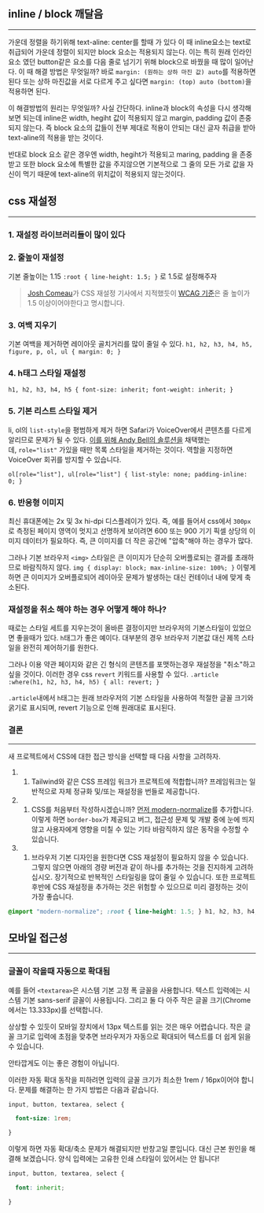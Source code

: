 ## inline / block 깨달음
---
가운데 정렬을 하기위해 text-aline: center를 할때 가 있다
이 때 inline요소는 text로 취급되어 가운데 정렬이 되지만 block 요소는 적용되지 않는다.
이는 특히 원래 인라인 요소 였던 button같은 요소를 다음 줄로 넘기기 위해 block으로 바꿨을 때 많이 일어난다. 이 때 해결 방법은 무엇일까?
바로 `margin: (원하는 상하 마진 값) auto`를 적용하면 된다 또는 상하 마진값을 서로 다르게 주고 싶다면 `margin: (top) auto (bottom)`을 적용하면 된다.

이 해결방법의 원리는 무엇일까? 사실 간단하다.
inline과 block의 속성을 다시 생각해보면 되는데 inline은 width, hegiht 값이 적용되지 않고 margin, padding 값이 존중되지 않는다. 즉 block 요소의 값들이 전부 제대로 적용이 안되는 대신 글자 취급을 받아 text-aline의 적용을 받는 것이다.

반대로 block 요소 같은 경우엔 width, hegiht가 적용되고 maring, padding 을 존중받고 또한 block 요소에 특별한 값을 주지않으면 기본적으로 그 줄의 모든 가로 값을 자신이 먹기 때문에 text-aline의 위치값이 적용되지 않는것이다.


## css 재설정
---
### 1. 재설정 라이브러리들이 많이 있다

### 2. 줄높이 재설정
기본 줄높이는 1.15
`:root { line-height: 1.5; }` 로 1.5로 설정해주자
>[Josh Comeau](https://www.joshwcomeau.com/css/custom-css-reset/)가 CSS 재설정 기사에서 지적했듯이 [WCAG 기준](https://www.w3.org/WAI/WCAG21/Understanding/text-spacing.html)은 줄 높이가 1.5 이상이어야한다고 명시합니다.

### 3. 여백 지우기
기본 여백을 제거하면 레이아웃 골치거리를 많이 줄일 수 있다.
`h1, h2, h3, h4, h5, figure, p, ol, ul { margin: 0; }`

### 4. h태그 스타일 재설정
`h1, h2, h3, h4, h5 { font-size: inherit; font-weight: inherit; }`

### 5. 기본 리스트 스타일 제거
li, ol의 `list-style`을 평범하게 제거 하면 Safari가 VoiceOver에서 콘텐츠를 다르게 알리므로 문제가 될 수 있다.
[이를 위해 Andy Bell의 솔루션을](https://piccalil.li/blog/a-more-modern-css-reset/) 채택했는데, `role="list"` 가있을 때만 목록 스타일을 제거하는 것이다. 역할을 지정하면 VoiceOver 회귀를 방지할 수 있습니다.

`ol[role="list"], ul[role="list"] { list-style: none; padding-inline: 0; }`


### 6. 반응형 이미지
최신 휴대폰에는 2x 및 3x hi-dpi 디스플레이가 있다. 즉, 예를 들어서 css에서 `300px`로 측정된 페이지 영역이 멋지고 선명하게 보이려면 600 또는 900 기기 픽셀 상당의 이미지 데이터가 필요하다. 즉, 큰 이미지를 더 작은 공간에 "압축"해야 하는 경우가 많다.

그러나 기본 브라우저 `<img>` 스타일은 큰 이미지가 단순히 오버플로되는 결과를 초래하므로 바람직하지 않다.
`img { display: block; max-inline-size: 100%; }`
 이렇게 하면 큰 이미지가 오버플로되어 레이아웃 문제가 발생하는 대신 컨테이너 내에 맞게 축소된다.

### 재설정을 취소 해야 하는 경우 어떻게 해야 하나?

때로는 스타일 세트를 지우는것이 올바른 결정이지만 브라우저의 기본스타일이 있었으면 좋을때가 있다. `h`태그가 좋은 예이다. 대부분의 경우 브라우저 기본값 대신 제목 스타일을 완전히 제어하기를 원한다.

그러나 이용 약관 페이지와 같은 긴 형식의 콘텐츠를 포맷하는경우 재설정을 "취소"하고 싶을 것이다. 이러한 경우 css `revert` 키워드를 사용할 수 있다.
`.article :where(h1, h2, h3, h4, h5) { all: revert; }`

`.article`내에서 `h`태그는 원래 브라우저의 기본 스타일을 사용하여 적절한 글꼴 크기와 굵기로 표시되며, revert 기능으로 인해 원래대로 표시된다.


### 결론
---
새 프로젝트에서 CSS에 대한 접근 방식을 선택할 때 다음 사항을 고려하자.

1. 1. Tailwind와 같은 CSS 프레임 워크가 프로젝트에 적합합니까? 프레임워크는 일반적으로 자체 정규화 및/또는 재설정을 번들로 제공합니다.
2. 1. CSS를 처음부터 작성하시겠습니까? [먼저 modern-normalize](https://github.com/sindresorhus/modern-normalize)를 추가합니다. 이렇게 하면 `border-box`가 제공되고 버그, 접근성 문제 및 개발 중에 눈에 띄지 않고 사용자에게 영향을 미칠 수 있는 기타 바람직하지 않은 동작을 수정할 수 있습니다.
3. 1. 브라우저 기본 디자인을 원한다면 CSS 재설정이 필요하지 않을 수 있습니다. 그렇지 않으면 아래의 경량 버전과 같이 하나를 추가하는 것을 진지하게 고려하십시오. 장기적으로 반복적인 스타일링을 많이 줄일 수 있습니다. 또한 프로젝트 후반에 CSS 재설정을 추가하는 것은 위험할 수 있으므로 미리 결정하는 것이 가장 좋습니다.
```css
@import "modern-normalize"; :root { line-height: 1.5; } h1, h2, h3, h4, h5, figure, p, ol, ul { margin: 0; } ol[role="list"], ul[role="list"] { list-style: none; padding-inline: 0; } h1, h2, h3, h4, h5 { font-size: inherit; font-weight: inherit; } img { display: block; max-inline-size: 100%; }
```

## 모바일 접근성
---
### 글꼴이 작을때 자동으로 확대됨

예를 들어 `<textarea>`은 시스템 기본 고정 폭 글꼴을 사용합니다. 텍스트 입력에는 시스템 기본 sans-serif 글꼴이 사용됩니다. 그리고 둘 다 아주 작은 글꼴 크기(Chrome에서는 13.333px)를 선택합니다.

상상할 수 있듯이 모바일 장치에서 13px 텍스트를 읽는 것은 매우 어렵습니다. 작은 글꼴 크기로 입력에 초점을 맞추면 브라우저가 자동으로 확대되어 텍스트를 더 쉽게 읽을 수 있습니다.

안타깝게도 이는 좋은 경험이 아닙니다.

이러한 자동 확대 동작을 피하려면 입력의 글꼴 크기가 최소한 1rem / 16px이어야 합니다. 문제를 해결하는 한 가지 방법은 다음과 같습니다.

```css
input, button, textarea, select {

  font-size: 1rem;

}
```

이렇게 하면 자동 확대/축소 문제가 해결되지만 반창고일 뿐입니다. 대신 근본 원인을 해결해 보겠습니다. 양식 입력에는 고유한 인쇄 스타일이 있어서는 안 됩니다!

```css
input, button, textarea, select {

  font: inherit;

}
```